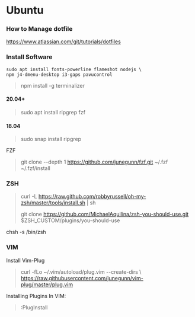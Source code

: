 # Ubuntu

### How to Manage dotfile
https://www.atlassian.com/git/tutorials/dotfiles

### Install Software

``` 
sudo apt install fonts-powerline flameshot nodejs \
npm j4-dmenu-desktop i3-gaps pavucontrol 

```
> npm install -g terminalizer

#### 20.04+
> sudo apt install ripgrep fzf

#### 18.04
    
> sudo snap install ripgrep

FZF
> git clone --depth 1 https://github.com/junegunn/fzf.git ~/.fzf ~/.fzf/install

### ZSH

> curl -L https://raw.github.com/robbyrussell/oh-my-zsh/master/tools/install.sh | sh
>
> git clone https://github.com/MichaelAquilina/zsh-you-should-use.git $ZSH_CUSTOM/plugins/you-should-use

chsh -s /bin/zsh

### VIM

Install Vim-Plug
> curl -fLo ~/.vim/autoload/plug.vim --create-dirs \\
> https://raw.githubusercontent.com/junegunn/vim-plug/master/plug.vim

Installing Plugins
In VIM:
> :PlugInstall

